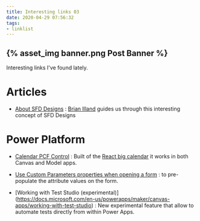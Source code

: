 ```yaml
---
title: Interesting links 03
date: 2020-04-29 07:56:32
tags:
- linklist
---
```


{% asset_img banner.png Post Banner %}
---

Interesting links I've found lately.


# Articles

- [About SFD Designs](https://brianilland.me/2019/04/12/building-a-sfd-in-dynamics-365-and-the-power-platform/) : [Brian Illand](https://brianilland.me/about-me/) guides us through this interesting concept of SFD Designs

# Power Platform

- [Calendar PCF Control](https://github.com/rwilson504/PCFControls/blob/master/Calendar/README.md) : Built of the [React big calendar](https://github.com/jquense/react-big-calendar) it works in both Canvas and Model apps. 

- [Use Custom Parameters properties when opening a form](https://butenko.pro/2020/04/17/populate-regarding-and-activity-party-fields-in-the-uci-interface/) : to pre-populate the attribute values on the form. 

- [Working with Test Studio (experimental)] (https://docs.microsoft.com/en-us/powerapps/maker/canvas-apps/working-with-test-studio) : New experimental feature that allow to automate tests directly from within Power Apps. 